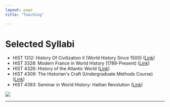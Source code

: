 ```yaml
---
layout: page
title: "Teaching"

---
```


# Selected Syllabi

- HIST 1312: History Of Civilization II (World History Since 1500) ([Link](https://docs.google.com/document/d/e/2PACX-1vTy0J2B8ThjjTelrk2Zu4tjJflP1I7WvBEytPV3_GZXlzNe3hQxmKMNjS8KlNy6Yg/pub))
- HIST 3328: Modern France in World History (1789-Present) ([Link](https://docs.google.com/document/d/e/2PACX-1vQBoDvC4Z-22LAZufC2urHOuqEqRlxQ2k9FAiGrCTGYHAtJzAyjWM03c4xe2bUSkg/pub))
- HIST 4326: History of the Atlantic World ([Link](https://docs.google.com/document/d/e/2PACX-1vRQrcTgfKjSJch5Kvf35plFD98KGa27WnbYfodjJfFRlwJQ56zwKjqMA8o5as6Vig/pub))
- HIST 4309: The Historian&#39;s Craft (Undergraduate Methods Course) ([Link](https://docs.google.com/document/d/e/2PACX-1vT_wXnjqIm75bN9LYOWMovRwGhEwvMm-1N0lV4Ps6iQeuUNu550tOsuUAz9CqUgag/pub))
- HIST 4393: Seminar in World History: Haitian Revolution ([Link](https://docs.google.com/document/d/e/2PACX-1vT9byjTUHbWRQB5c_eBbvOr0rRbNFD1_HxeGXJy-mgL5BecIjxvQr5i86LuWl-JHw/pub))

<img src="{{ site.baseurl }}/arles.gif">  

---

